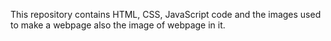 This repository contains HTML, CSS, JavaScript code and the images used to make a webpage also the image of webpage in it.
